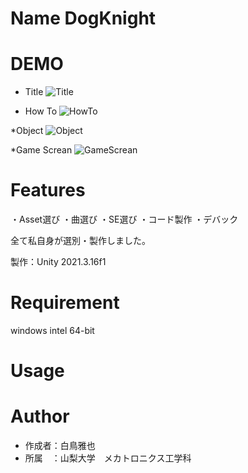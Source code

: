 # Name DogKnight
 
# DEMO
* Title
![Title](https://user-images.githubusercontent.com/125266372/221791527-5ce8c69a-4b45-4fcd-8229-15ddf0626a01.png)

* How To
![HowTo](https://user-images.githubusercontent.com/125266372/221791835-51305016-e08c-4237-b127-03da4869e8c8.png)
 
 *Object
![Object](https://user-images.githubusercontent.com/125266372/221792200-af4ddf35-aede-4425-bbdc-238e29fa4bb5.png)

 *Game Screan
 ![GameScrean](https://user-images.githubusercontent.com/125266372/221792477-119689fe-fb31-4ff5-80ea-11ce2032942a.png)
 
# Features

・Asset選び
・曲選び
・SE選び
・コード製作
・デバック

全て私自身が選別・製作しました。

製作：Unity 2021.3.16f1
 
# Requirement
 
windows intel 64-bit

# Usage

 

# Author
* 作成者：白鳥雅也
* 所属　：山梨大学　メカトロニクス工学科
